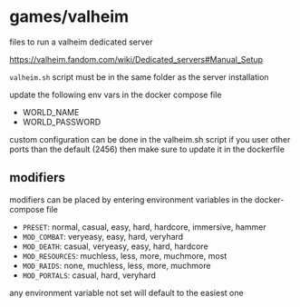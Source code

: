 # games/valheim

files to run a valheim dedicated server

https://valheim.fandom.com/wiki/Dedicated_servers#Manual_Setup

`valheim.sh` script must be in the same folder as the server installation

update the following env vars in the docker compose file
* WORLD_NAME
* WORLD_PASSWORD

custom configuration can be done in the valheim.sh script
if you user other ports than the default (2456) then make sure to update it in the dockerfile

## modifiers

modifiers can be placed by entering environment variables in the docker-compose file

* `PRESET`: normal, casual, easy, hard, hardcore, immersive, hammer
* `MOD_COMBAT`: veryeasy, easy, hard, veryhard
* `MOD_DEATH`: casual, veryeasy, easy, hard, hardcore
* `MOD_RESOURCES`: muchless, less, more, muchmore, most
* `MOD_RAIDS`: none, muchless, less, more, muchmore
* `MOD_PORTALS`: casual, hard, veryhard

any environment variable not set will default to the easiest one
